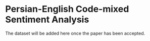 # Persian-English Code-mixed Sentiment Analysis

The dataset will be added here once the paper has been accepted. 
